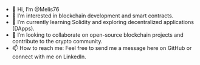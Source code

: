- 👋 Hi, I’m @Melis76
- 👀 I’m interested in blockchain development and smart contracts.
- 🌱 I’m currently learning Solidity and exploring decentralized applications (DApps).
- 💞️ I’m looking to collaborate on open-source blockchain projects and contribute to the crypto community.
- 📫 How to reach me: Feel free to send me a message here on GitHub or connect with me on LinkedIn.

<!---
Melis76/Melis76 is a ✨ special ✨ repository because its `README.md` (this file) appears on your GitHub profile.
You can click the Preview link to take a look at your changes.
--->
